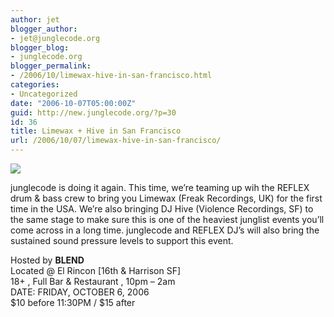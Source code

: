 ```yaml
---
author: jet
blogger_author:
- jet@junglecode.org
blogger_blog:
- junglecode.org
blogger_permalink:
- /2006/10/limewax-hive-in-san-francisco.html
categories:
- Uncategorized
date: "2006-10-07T05:00:00Z"
guid: http://new.junglecode.org/?p=30
id: 36
title: Limewax + Hive in San Francisco
url: /2006/10/07/limewax-hive-in-san-francisco/
---
```


[![](https://www.junglecode.com/images/blog/limewax_front.jpg)](http://www.groundscore.net/board/viewtopic.php?t=25404)

junglecode is doing it again. This time, we’re teaming up wih the REFLEX drum & bass crew to bring you Limewax (Freak Recordings, UK) for the first time in the USA. We’re also bringing DJ Hive (Violence Recordings, SF) to the same stage to make sure this is one of the heaviest junglist events you’ll come across in a long time. junglecode and REFLEX DJ’s will also bring the sustained sound pressure levels to support this event.

Hosted by **BLEND**  
Located @ El Rincon \[16th & Harrison SF\]  
18+ , Full Bar & Restaurant , 10pm – 2am  
DATE: FRIDAY, OCTOBER 6, 2006  
$10 before 11:30PM / $15 after